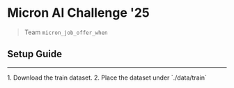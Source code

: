# Micron AI Challenge '25
> Team `micron_job_offer_when`

## Setup Guide
<hr>
1. Download the train dataset.
2. Place the dataset under `./data/train`